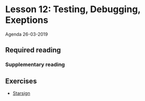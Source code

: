 # Lesson 12: Testing, Debugging, Exeptions
Agenda 26-03-2019


## Required reading

### Supplementary reading

## Exercises
* [Starsign](exercises)


